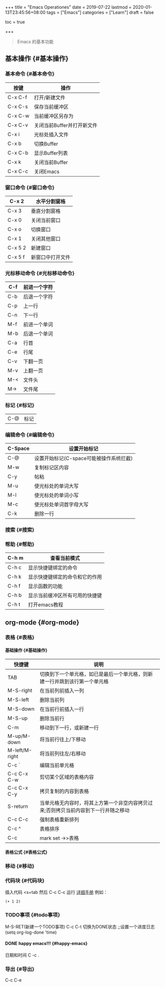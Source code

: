 +++
title = "Emacs Operationes"
date = 2019-07-22
lastmod = 2020-01-13T23:45:56+08:00
tags = ["Emacs"]
categories = ["Learn"]
draft = false

toc = true

+++

> Emacs 的基本功能

<!--more-->


## 基本操作 {#基本操作}


### 基本命令 {#基本命令}

| 按键    | 操作             |
|-------|----------------|
| C-x C-f | 打开/新建文件    |
| C-x C-s | 保存当前缓冲区   |
| C-x C-w | 当前缓冲区另存为 |
| C-x C-v | 关闭当前Buffer并打开新文件 |
| C-x i   | 光标处插入文件   |
| C-x b   | 切换Buffer       |
| C-x C-b | 显示Buffer列表   |
| C-x k   | 关闭当前Buffer   |
| C-x C-c | 关闭Emacs        |


### 窗口命令 {#窗口命令}

| C-x 2   | 水平分割窗格 |
|---------|--------|
| C-x 3   | 垂直分割窗格 |
| C-x 0   | 关闭当前窗口 |
| C-x o   | 切换窗口 |
| C-x 1   | 关闭其他窗口 |
| C-x 5 2 | 新建窗口 |
| C-x 5 f | 新窗口中打开文件 |


### 光标移动命令 {#光标移动命令}

| C-f | 前进一个字符 |
|-----|--------|
| C-b | 后退一个字符 |
| C-p | 上一行 |
| C-n | 下一行 |
| M-f | 前进一个单词 |
| M-b | 后退一个单词 |
| C-a | 行首   |
| C-e | 行尾   |
| C-v | 下翻一页 |
| M-v | 上翻一页 |
| M-< | 文件头 |
| M-> | 文件尾 |


### 标记 {#标记}

|     |    |
|-----|----|
| C-@ | 标记 |


### 编辑命令 {#编辑命令}

| C-Space | 设置开始标记             |
|---------|--------------------|
| C-@     | 设置开始标记(C-space可能被操作系统拦截) |
| M-w     | 复制标记区内容           |
| C-y     | 帖粘                     |
| M-u     | 使光标处的单词大写       |
| M-l     | 使光标处的单词小写       |
| M-c     | 使光标处单词首字母大写   |
| C-k     | 删除一行                 |


### 搜索 {#搜索}


### 帮助 {#帮助}

| C-h m | 查看当前模式    |
|-------|-----------|
| C-h c | 显示快捷键绑定的命令 |
| C-h k | 显示快捷键绑定的命令和它的作用 |
| C-h f | 显示函数的功能  |
| C-h b | 显示当前缓冲区所有可用的快捷键 |
| C-h t | 打开emacs教程   |


## org-mode {#org-mode}


### 表格 {#表格}


#### 基础操作 {#基础操作}

| 快捷键         | 说明                                       |
|-------------|------------------------------------------|
| TAB            | 切换到下一个单元格，如已是最后一个单元格，则新建一行并跳到该行第一个单元格 |
| M-S-right      | 在当前列前插入一列                         |
| M-S-left       | 删除当前列                                 |
| M-S-down       | 在当前行前插入一行                         |
| M-S-up         | 删除当前行                                 |
| C-m            | 移动到下一行，或新建一行                   |
| M-up/M-down    | 将当前行往上/下移动                        |
| M-left/M-right | 将当前列往左/右移动                        |
| C-c \`         | 编辑当前单元格                             |
| C-c C-x C-w    | 剪切某个区域的表格内容                     |
| C-c C-x C-y    | 拷贝复制的内容到表格                       |
| S-return       | 当单元格无内容时，将其上方第一个非空内容拷贝过来;否则拷贝当前内容到下一行并随之移动 |
| C-c C-c        | 强制表格重新排列                           |
| C-c ^          | 表格排序                                   |
| C-c            | mark set ->>表格                           |


#### 表格公式 {#表格公式}


### 移动 {#移动}


### 代码块 {#代码块}

插入代码 <s+tab
然后 C-c C-c 运行
[详细手册](https://orgmode.org/worg/org-contrib/babel/intro.html)
例如：

```emacs-lisp
(+ 1 2)
```


### TODO事项 {#todo事项}

M-S-RET(新建一个TODO事项)
C-c C-t 切换为DONE状态
;;设置一个进度日志
(setq org-log-done 'time)


#### <span class="org-todo done DONE">DONE</span> happy emacs!!! {#happy-emacs}

日期和时间
C -c .


### 导出 {#导出}

C-c C-e
